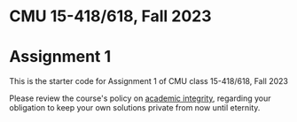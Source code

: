 # CMU 15-418/618, Fall 2023

# Assignment 1

This is the starter code for Assignment 1 of CMU class 15-418/618, Fall 2023

Please review the course's policy on [academic
integrity](http://www.cs.cmu.edu/~418/academicintegrity.html),
regarding your obligation to keep your own solutions private from now
until eternity.





